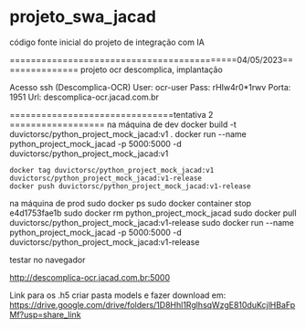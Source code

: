 # projeto_swa_jacad
código fonte inicial do projeto de integração com IA


===========================================04/05/2023===============
projeto ocr descomplica, implantação

Acesso ssh (Descomplica-OCR)
User: ocr-user
Pass: rHIw4r0*1rwv
Porta: 1951
Url: descomplica-ocr.jacad.com.br



[comment]: <> (docker image build -t python_project_mock_jacad .)

[comment]: <> (docker run -p 5000:5000 -d python_project_mock_jacad)

[comment]: <> (docker push duvictorsc/python_project_mock_jacad)

[comment]: <> (sudo docker pull duvictorsc/python_project_mock_jacad)




===============================tentativa 2 ==================
na máquina de dev
	docker build -t duvictorsc/python_project_mock_jacad:v1 .
	docker run --name python_project_mock_jacad -p 5000:5000 -d duvictorsc/python_project_mock_jacad:v1

	docker tag duvictorsc/python_project_mock_jacad:v1 duvictorsc/python_project_mock_jacad:v1-release
	docker push duvictorsc/python_project_mock_jacad:v1-release



na máquina de prod
	sudo docker ps
	sudo docker container stop e4d1753fae1b
	sudo docker rm python_project_mock_jacad
	sudo docker pull duvictorsc/python_project_mock_jacad:v1-release
	sudo docker run --name python_project_mock_jacad -p 5000:5000 -d duvictorsc/python_project_mock_jacad:v1-release
	
	
	
testar no navegador

http://descomplica-ocr.jacad.com.br:5000

Link para os .h5
criar pasta models e fazer download em:
https://drive.google.com/drive/folders/1D8Hhl1RglhsqWzgE810duKcjlHBaFpMf?usp=share_link
